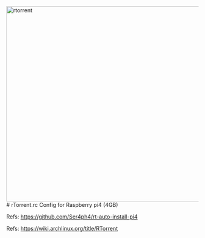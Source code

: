<img width="2000" height="512" alt="rtorrent" src="https://github.com/user-attachments/assets/b5240776-a639-43bf-83d0-077cc9463bdf" />
# rTorrent.rc
Config for Raspberry pi4 (4GB)

Refs: https://github.com/Ser4ph4/rt-auto-install-pi4

Refs: https://wiki.archlinux.org/title/RTorrent
